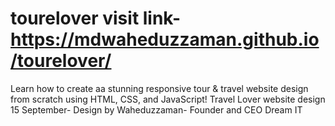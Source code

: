 # tourelover visit link- https://mdwaheduzzaman.github.io/tourelover/
Learn how to create aa stunning responsive tour &amp; travel website design from scratch using HTML, CSS, and JavaScript! 
Travel Lover website design 15 September- Design by Waheduzzaman- Founder and CEO Dream IT
